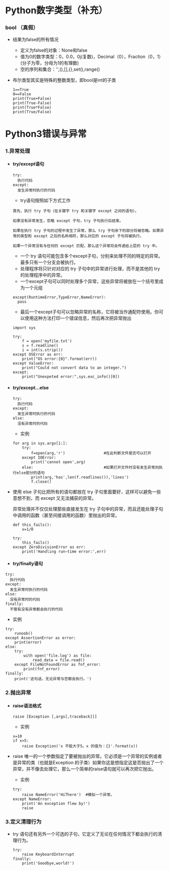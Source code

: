 # Python数字类型（补充）  

### bool  （真假）

- 结果为false的所有情况
  - 定义为false的对象：None和false
  - 值为0的数字类型：0，0.0，0j(复数)，Decimal（0），Fraction（0，1）(分子为零，分母为1的有理数)
  - 空的序列和集合：'',(),[],{},set(),range()

- 布尔类型其实是特殊的整数类型，即bool是int的子类

  ```
  1==True
  0==False
  print(True+False)
  print(True-False)
  print(True*False)
  print(True/False)
  ```

# Python3错误与异常

### 1.异常处理  

- #### try/except语句  

  ```
  try:
  	执行代码
  except:
  	发生异常时执行的代码
  ```

  - try语句按照如下方式工作

  ```
  首先，执行 try 子句（在关键字 try 和关键字 except 之间的语句）。
  
  如果没有异常发生，忽略 except 子句，try 子句执行后结束。
  
  如果在执行 try 子句的过程中发生了异常，那么 try 子句余下的部分将被忽略。如果异常的类型和 except 之后的名称相符，那么对应的 except 子句将被执行。
  
  如果一个异常没有与任何的 except 匹配，那么这个异常将会传递给上层的 try 中。
  ```

  - 一个 try 语句可能包含多个except子句，分别来处理不同的特定的异常。最多只有一个分支会被执行。
  - 处理程序将只针对对应的 try 子句中的异常进行处理，而不是其他的 try 的处理程序中的异常。
  - 一个except子句可以同时处理多个异常，这些异常将被放在一个括号里成为一个元组

  ```
  except(RuntimeError,TypeError,NameError):	
  	pass
  ```

  - 最后一个except子句可以忽略异常的名称，它将被当作通配符使用。你可以使用这种方法打印一个错误信息，然后再次把异常抛出

  ```
  import sys
  
  try:
      f = open('myfile.txt')
      s = f.readline()
      i = int(s.strip())
  except OSError as err:
      print("OS error:{0}".format(err))
  except ValueError:
      print("Could not convert data to an integer.")
  except:
      print("Unexpeted error:",sys.exc_info()[0])
  ```

- #### try/except...else  

  ```
  try:
  	执行代码
  except:
  	发生异常时执行的代码
  else:
  	没有异常时的代码
  ```

  - 实例

  ```
  for arg in sys.argv[1:]:
      try:
          f=open(arg,'r')                 #在此判断文件是否可以打开
      except IOError:
          print('cannot open',arg)
      else:                               #如果打开文件时没有发生异常则执行else部分的语句
          print(arg,'has',len(f.readlines()),'lines')
          f.close()
  ```

- 使用 else 子句比把所有的语句都放在 try 子句里面要好，这样可以避免一些意想不到，而 except 又无法捕获的异常。

  异常处理并不仅仅处理那些直接发生在 try 子句中的异常，而且还能处理子句中调用的函数（甚至间接调用的函数）里抛出的异常。

  ```
  def this_fails():
      x=1/0
  
  try:
      this_fails()
  except ZeroDivisionError as err:
      print('Handling run—time error:',err)
  ```

-  #### try/finally语句  

  ```
  try:
  	执行代码
  except:
  	发生异常时执行的代码
  else:
  	没有异常时的代码
  finally:
  	不管有没有异常都会执行的代码
  ```

  - 实例

  ```
  try:
      runoob()
  except AssertionError as error:
      print(error)
  else:
      try:
          with open('file.log') as file:
              read_data = file.read()
      except FileNotFoundError as fnf_error:
          print(fnf_error)
  finally:
      print('这句话，无论异常与否都会执行。')
  ```

### 2.抛出异常  

- #### raise语法格式  

  ```
  raise [Exception [,args[,traceback]]]
  ```

  - 实例	

  ```
  x=10
  if x>5:
      raise Exception('x 不能大于5。x 的值为：{}'.format(x))
  ```

- raise 唯一的一个参数指定了要被抛出的异常。它必须是一个异常的实例或者是异常的类（也就是Exception 的子类）如果你这是想指定这是否抛出了一个异常，并不像去处理它，那么一个简单的raise语句就可以再次把它抛出。

  - 实例

  ```
  try:
      raise NameError('HiThere')  #模拟一个异常。
  except NameError:
      print('An exception flew by!')
      raise 
  ```

### 3.定义清理行为  

- try 语句还有另外一个可选的子句，它定义了无论在任何情况下都会执行的清理行为。

  ```
  try:
      raise KeyboardInterrupt
  finally:
      print('Goodbye,world!')
  ```